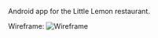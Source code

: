 Android app for the Little Lemon restaurant.

Wireframe:
![Wireframe](https://github.com/EricTangedal/Little-Lemon-Restaurant/assets/73506971/b523ac6e-0cf1-41fb-8255-e223aa145871)
